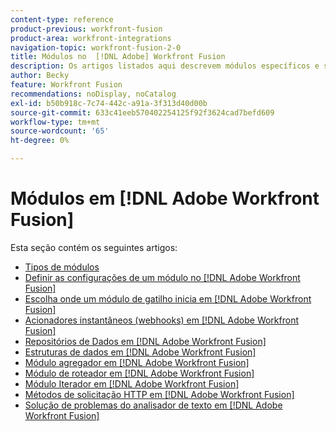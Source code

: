 ```yaml
---
content-type: reference
product-previous: workfront-fusion
product-area: workfront-integrations
navigation-topic: workfront-fusion-2-0
title: Módulos no  [!DNL Adobe] Workfront Fusion
description: Os artigos listados aqui descrevem módulos específicos e sua funcionalidade em  [!DNL Adobe Workfront Fusion].
author: Becky
feature: Workfront Fusion
recommendations: noDisplay, noCatalog
exl-id: b50b918c-7c74-442c-a91a-3f313d40d00b
source-git-commit: 633c41eeb570402254125f92f3624cad7befd609
workflow-type: tm+mt
source-wordcount: '65'
ht-degree: 0%

---
```


# Módulos em [!DNL Adobe Workfront Fusion]

Esta seção contém os seguintes artigos:

* [Tipos de módulos](../../workfront-fusion/modules/module-types.md)
* [Definir as configurações de um módulo no  [!DNL Adobe Workfront Fusion]](../../workfront-fusion/modules/configure-a-modules-settings.md)
* [Escolha onde um módulo de gatilho inicia em  [!DNL Adobe Workfront Fusion]](../../workfront-fusion/modules/choose-where-trigger-module-starts.md)
* [Acionadores instantâneos (webhooks) em [!DNL Adobe Workfront Fusion]](/help/quicksilver/workfront-fusion/webhooks/instant-triggers-webhooks.md)
* [Repositórios de Dados em [!DNL Adobe Workfront Fusion]](../../workfront-fusion/modules/data-stores.md)
* [Estruturas de dados em  [!DNL Adobe Workfront Fusion]](../../workfront-fusion/modules/data-structures.md)
* [Módulo agregador em  [!DNL Adobe Workfront Fusion]](../../workfront-fusion/modules/aggregator-module.md)
* [Módulo de roteador em  [!DNL Adobe Workfront Fusion]](../../workfront-fusion/modules/router-module.md)
* [Módulo Iterador em  [!DNL Adobe Workfront Fusion]](../../workfront-fusion/modules/iterator-module.md)
* [Métodos de solicitação HTTP em  [!DNL Adobe Workfront Fusion]](../../workfront-fusion/modules/http-request-methods.md)
* [Solução de problemas do analisador de texto em  [!DNL Adobe Workfront Fusion]](../../workfront-fusion/modules/text-parser-troubleshooting.md)
